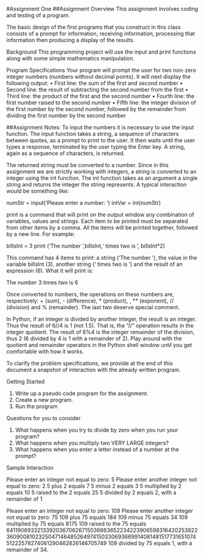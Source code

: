 #Assignment One
##Assignment Overview
This assignment involves coding and testing of a program. 
 
The basic design of the first programs that you construct in this class consists of a prompt for information, receiving information, processing that information then producing a display of the results.
  
Background
This programming project will use the input and print functions along with some simple mathematics manipulation.
 
Program Specifications
Your program will prompt the user for two non-zero integer numbers (numbers without decimal points).  It will next display the following output:
•	First line: the sum of the first and second number
•	Second line: the result of subtracting the second number from the first
•	Third line: the product of the first and the second number
•	Fourth line: the first number raised to the second number
•	Fifth line: the integer division of the first number by the second number, followed by the remainder from dividing the first number by the second number

##Assignment Notes:
To input the numbers it is necessary to use the input function. The input function takes a string, a sequence of characters between quotes, as a prompt to print to the user. It then waits until the user types a response, terminated by the user typing the Enter key. A string, again as a sequence of characters, is returned.
 
The returned string must be converted to a number. Since in this assignment we are strictly working with integers, a string is converted to an integer using the int function. The int function takes as an argument a single string and returns the integer the string represents. A typical interaction would be something like:
 
numStr = input(‘Please enter a number: ‘)
intVar = int(numStr)
 
print is a command that will print on the output window any combination of variables, values and strings. Each item to be printed must be separated from other items by a comma. All the items will be printed together, followed by a new line. For example:
 
billsInt = 3
print (‘The number ’,billsInt,‘ times two is ’, billsInt*2)
 
This command has 4 items to print: a string (‘The number ’), the value in the variable billsInt (3), another string (‘ times two is ’) and the result of an expression (6). What it will print is:
 
The number 3 times two is 6
 
Once converted to numbers, the operations on these numbers are, respectively: + (sum), - (difference), * (product), , ** (exponent), // (division) and % (remainder). The last two deserve special comment.
 
In Python, if an integer is divided by another integer, the result is an integer. Thus the result of 6//4 is 1 (not 1.5).  That is, the “//” operation results in the integer quotient. The result of 6%4 is the integer remainder of the division, thus 2 (6 divided by 4 is 1 with a remainder of 2).  Play around with the quotient and remainder operators in the Python shell window until you get comfortable with how it works.
 
To clarify the problem specifications, we provide at the end of this document a snapshot of interaction with the already written program.
 
Getting Started
1.	Write up a pseudo code program for the assignment.
2.	Create a new program.
3.	Run the program
 
 
Questions for you to consider
1.	What happens when you try to divide by zero when you run your program?
2.	What happens when you multiply two VERY LARGE integers?
3.	What happens when you enter a letter instead of a number at the prompt?
 
Sample Interaction
 
Please enter an integer not equal to zero: 5
Please enter another integer not equal to zero: 2
5 plus 2 equals 7
5 minus 2 equals 3
5 multiplied by 2 equals 10
5 raised to the 2 equals 25
5 divided by 2 equals 2, with a remainder of 1
 
>>> 
Please enter an integer not equal to zero: 109
Please enter another integer not equal to zero: 75
109 plus 75 equals 184
109 minus 75 equals 34
109 multiplied by 75 equals 8175
109 raised to the 75 equals 641190893321339203670626715036663652234223906598316420253822360900810232504714648526497415033069366991408148151773165107451222578274061290462826146705749
109 divided by 75 equals 1, with a remainder of 34.
>>>

